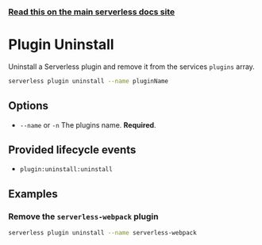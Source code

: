 <!--
title: Serverless Framework Commands - AWS Lambda - Plugin Uninstall
menuText: Plugin Uninstall
menuOrder: 17
description: Uninstall a Serverless plugin
layout: Doc
-->

<!-- DOCS-SITE-LINK:START automatically generated  -->
### [Read this on the main serverless docs site](https://www.serverless.com/framework/docs/providers/aws/cli-reference/plugin-uninstall)
<!-- DOCS-SITE-LINK:END -->

# Plugin Uninstall

Uninstall a Serverless plugin and remove it from the services `plugins` array.

```bash
serverless plugin uninstall --name pluginName
```

## Options
- `--name` or `-n` The plugins name. **Required**.

## Provided lifecycle events
- `plugin:uninstall:uninstall`

## Examples

### Remove the `serverless-webpack` plugin

```bash
serverless plugin uninstall --name serverless-webpack
```
